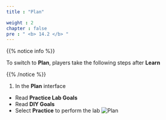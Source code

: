 ```yaml
---
title : "Plan"

weight : 2
chapter : false
pre : " <b> 14.2 </b> "
---
```


{{% notice info %}}

To switch to **Plan**, players take the following steps after **Learn**

{{% /notice %}}

1. In the **Plan** interface
- Read **Practice Lab Goals**
- Read **DIY Goals**
- Select **Practice** to perform the lab
![Plan](/images/14-scaling/14.2-plan/1-plan.png?width=90pc)